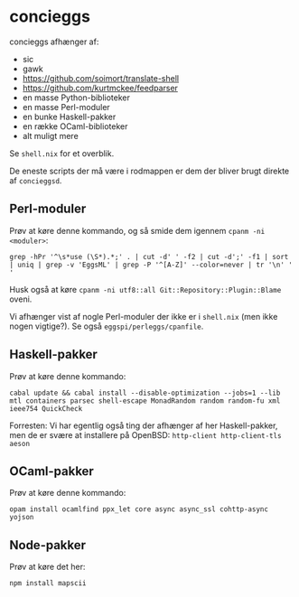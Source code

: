 # concieggs

concieggs afhænger af:

  + sic
  + gawk
  + https://github.com/soimort/translate-shell
  + https://github.com/kurtmckee/feedparser
  + en masse Python-biblioteker
  + en masse Perl-moduler
  + en bunke Haskell-pakker
  + en række OCaml-biblioteker
  + alt muligt mere

Se `shell.nix` for et overblik.

De eneste scripts der må være i rodmappen er dem der bliver brugt
direkte af `concieggsd`.

## Perl-moduler

Prøv at køre denne kommando, og så smide dem igennem `cpanm -ni
<moduler>`:

```
grep -hPr '^\s*use (\S*).*;' . | cut -d' ' -f2 | cut -d';' -f1 | sort | uniq | grep -v 'EggsML' | grep -P '^[A-Z]' --color=never | tr '\n' ' '
```

Husk også at køre `cpanm -ni utf8::all Git::Repository::Plugin::Blame` oveni.

Vi afhænger vist af nogle Perl-moduler der ikke er i `shell.nix` (men
ikke nogen vigtige?).  Se også `eggspi/perleggs/cpanfile`.

## Haskell-pakker

Prøv at køre denne kommando:

```
cabal update && cabal install --disable-optimization --jobs=1 --lib mtl containers parsec shell-escape MonadRandom random random-fu xml ieee754 QuickCheck
```

Forresten: Vi har egentlig også ting der afhænger af her Haskell-pakker,
men de er svære at installere på OpenBSD: `http-client http-client-tls aeson`

## OCaml-pakker

Prøv at køre denne kommando:

```
opam install ocamlfind ppx_let core async async_ssl cohttp-async yojson
```

## Node-pakker

Prøv at køre det her:

```
npm install mapscii
```
